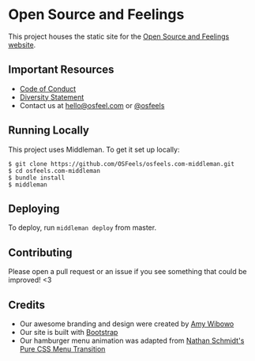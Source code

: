 # Open Source and Feelings
This project houses the static site for the [Open Source and Feelings
website](http://www.osfeels.com).

## Important Resources
- [Code of Conduct](http://www.osfeels.com/conduct)
- [Diversity Statement](http://www.osfeels.com/diversity)
- Contact us at hello@osfeel.com or [@osfeels](https://twitter.com/osfeels)

## Running Locally
This project uses Middleman. To get it set up locally:
```
$ git clone https://github.com/OSFeels/osfeels.com-middleman.git
$ cd osfeels.com-middleman
$ bundle install
$ middleman
```

## Deploying
To deploy, run `middleman deploy` from master.

## Contributing
Please open a pull request or an issue if you see something that could be
improved! <3

## Credits
- Our awesome branding and design were created by [Amy Wibowo](https://twitter.com/sailorhg)
- Our site is built with [Bootstrap](http://getbootstrap.com)
- Our hamburger menu animation was adapted from [Nathan Schmidt's Pure CSS Menu Transition](http://codepen.io/mrnathan8/details/mgFqJ)
